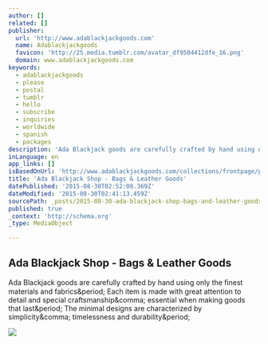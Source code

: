 ```yaml
---
author: []
related: []
publisher:
  url: 'http://www.adablackjackgoods.com'
  name: Adablackjackgoods
  favicon: 'http://25.media.tumblr.com/avatar_df9584412dfe_16.png'
  domain: www.adablackjackgoods.com
keywords:
  - adablackjackgoods
  - please
  - postal
  - tumblr
  - hello
  - subscribe
  - inquiries
  - worldwide
  - spanish
  - packages
description: 'Ada Blackjack goods are carefully crafted by hand using only the ﬁnest materials and fabrics. Each item is made with great attention to detail and special craftsmanship, essential when making goods that last. The minimal designs are characterized by simplicity, timelessness and durability.'
inLanguage: en
app_links: []
isBasedOnUrl: 'http://www.adablackjackgoods.com/collections/frontpage/products/no-2-backpack-terracotta'
title: 'Ada Blackjack Shop - Bags & Leather Goods'
datePublished: '2015-08-30T02:52:08.369Z'
dateModified: '2015-08-30T02:41:13.459Z'
sourcePath: _posts/2015-08-30-ada-blackjack-shop-bags-and-leather-goods.md
published: true
_context: 'http://schema.org'
_type: MediaObject

---
```

<article style=""><h1>Ada Blackjack Shop - Bags &amp; Leather Goods</h1><p>Ada Blackjack goods are carefully crafted by hand using only the ﬁnest materials and fabrics&amp;period; Each item is made with great attention to detail and special craftsmanship&amp;comma; essential when making goods that last&amp;period; The minimal designs are characterized by simplicity&amp;comma; timelessness and durability&amp;period;</p><img src="http://cdn.shopify.com/s/files/1/0188/3162/products/No2_Backpack_Terracotta_WEB_DETAIL_02.jpg?v=1374914641" /></article>